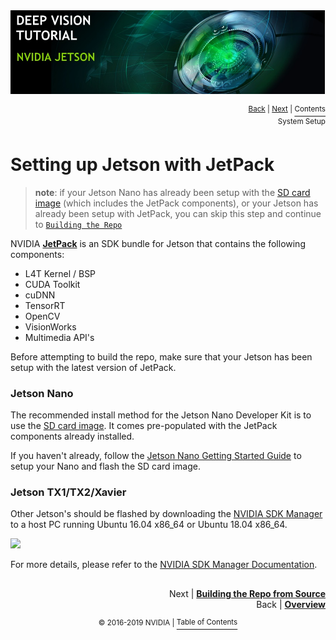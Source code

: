 <img src="https://github.com/dusty-nv/jetson-inference/raw/master/docs/images/deep-vision-header.jpg">
<p align="right"><sup><a href="../README.md#hello-ai-world-inference-only">Back</a> | <a href="building-repo-2.md">Next</a> | </sup><a href="../README.md#hello-ai-world-inference-only"><sup>Contents</sup></a>
<br/>
<sup>System Setup</sup></p> 

# Setting up Jetson with JetPack

> **note**:  if your Jetson Nano has already been setup with the [SD card image](https://developer.nvidia.com/embedded/learn/get-started-jetson-nano-devkit#write) (which includes the JetPack components), or your Jetson has already been setup with JetPack, you can skip this step and continue to [`Building the Repo`](building-repo-2.md)

NVIDIA **[JetPack](https://developer.nvidia.com/embedded/jetpack)** is an SDK bundle for Jetson that contains the following components:

- L4T Kernel / BSP
- CUDA Toolkit
- cuDNN
- TensorRT
- OpenCV
- VisionWorks
- Multimedia API's

Before attempting to build the repo, make sure that your Jetson has been setup with the latest version of JetPack.

### Jetson Nano

The recommended install method for the Jetson Nano Developer Kit is to use the [SD card image](https://developer.nvidia.com/embedded/learn/get-started-jetson-nano-devkit#write).  It comes pre-populated with the JetPack components already installed.

If you haven't already, follow the [Jetson Nano Getting Started Guide](https://developer.nvidia.com/embedded/learn/get-started-jetson-nano-devkit) to setup your Nano and flash the SD card image.

### Jetson TX1/TX2/Xavier

Other Jetson's should be flashed by downloading the [NVIDIA SDK Manager](https://developer.nvidia.com/embedded/dlc/nv-sdk-manager) to a host PC running Ubuntu 16.04 x86_64 or Ubuntu 18.04 x86_64.  

<img src="https://github.com/dusty-nv/jetson-inference/raw/python/docs/images/nvsdkm.png" width="650">

For more details, please refer to the [NVIDIA SDK Manager Documentation](https://docs.nvidia.com/sdk-manager/index.html).

##
<p align="right">Next | <b><a href="building-repo-2.md">Building the Repo from Source</a></b>
<br/>
Back | <b><a href="../README.md#hello-ai-world-inference-only">Overview</a></p>
</b><p align="center"><sup>© 2016-2019 NVIDIA | </sup><a href="../README.md#hello-ai-world-inference-only"><sup>Table of Contents</sup></a></p>
